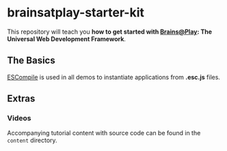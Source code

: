 # brainsatplay-starter-kit
 This repository will teach you **how to get started with [Brains@Play](https://github.com/brainsatplay): The Universal Web Development Framework**.

## The Basics
[ESCompile](https://github.com/brainsatplay/escode/blob/main/libraries/escompose) is used in all demos to instantiate applications from **.esc.js** files.

## Extras
### Videos
Accompanying tutorial content with source code can be found in the `content` directory.